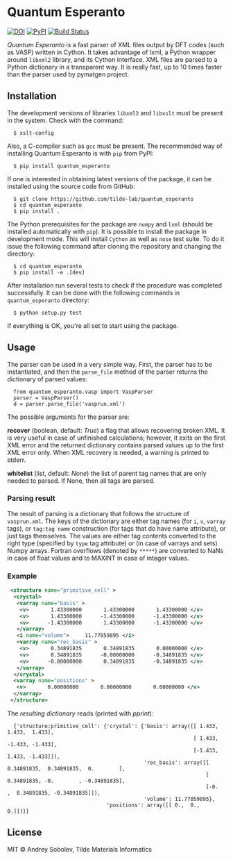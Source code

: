 # Quantum Esperanto

[![DOI](https://zenodo.org/badge/99029873.svg)](https://doi.org/10.5281/zenodo.7693601)
[![PyPI](https://img.shields.io/pypi/v/quantum_esperanto.svg?style=flat)](https://pypi.org/project/quantum_esperanto)
[![Build Status](https://travis-ci.org/tilde-lab/quantum_esperanto.svg?branch=master)](https://travis-ci.org/tilde-lab/quantum_esperanto)

*Quantum Esperanto* is a fast parser of XML files output by DFT codes (such as VASP) written in Cython.
It takes advantage of lxml, a Python wrapper around `libxml2` library, and its Cython interface.
XML files are parsed to a Python dictionary in a transparent way. It is really fast, up to 10 times faster than the
parser used by pymatgen project.

## Installation

The development versions of libraries `libxml2` and `libxslt` must be present in the system. Check with the command:

```
  $ xslt-config
```

Also, a C-compiler such as `gcc` must be present. The recommended way of installing Quantum Esperanto is with `pip` from PyPI:

```
  $ pip install quantum_esperanto
```

If one is interested in obtaining latest versions of the package, it can be installed using the source code from GitHub:

```
  $ git clone https://github.com/tilde-lab/quantum_esperanto
  $ cd quantum_esperanto
  $ pip install .
```

The Python prerequisites for the package are `numpy` and `lxml` (should be installed automatically with `pip`).
It is possible to install the package in development mode. This will install `Cython` as well as `nose` test suite.
To do it issue the following command after cloning the repository and changing the directory:

```
  $ cd quantum_esperanto
  $ pip install -e .[dev]
```

After installation run several tests to check if the procedure was completed successfully. It can be
done with the following commands in `quantum_esperanto` directory:

```
  $ python setup.py test
```

If everything is OK, you're all set to start using the package.

## Usage

The parser can be used in a very simple way. First, the parser has to be instantiated, and then the `parse_file`
method of the parser returns the dictionary of parsed values:

```
  from quantum_esperanto.vasp import VaspParser
  parser = VaspParser()
  d = parser.parse_file('vasprun.xml')
```

The possible arguments for the parser are:

**recover**
  (boolean, default: *True*) a flag that allows recovering broken XML. It is very useful in case of unfinished
  calculations; however, it exits on the first XML error and the returned dictionary contains parsed values up to the
  first XML error only. When XML recovery is needed, a warning is printed to stderr.

**whitelist**
  (list, default: *None*) the list of parent tag names that are only needed to parsed. If None, then all tags are parsed.

### Parsing result

The result of parsing is a dictionary that follows the structure of `vasprun.xml`. The keys of the dictionary are
either tag names (for `i`, `v`, `varray` tags), or `tag:tag name` construction (for tags that do have name
attribute), or just tags themselves. The values are either tag contents converted to the right type (specified by `type`
tag attribute) or (in case of varrays and sets) Numpy arrays. Fortran overflows (denoted by `*****`) are converted to
NaNs in case of float values and to MAXINT in case of integer values.

### Example

```xml
 <structure name="primitive_cell" >
  <crystal>
   <varray name="basis" >
    <v>       1.43300000       1.43300000       1.43300000 </v>
    <v>       1.43300000      -1.43300000      -1.43300000 </v>
    <v>      -1.43300000       1.43300000      -1.43300000 </v>
   </varray>
   <i name="volume">     11.77059895 </i>
   <varray name="rec_basis" >
    <v>       0.34891835       0.34891835       0.00000000 </v>
    <v>       0.34891835      -0.00000000      -0.34891835 </v>
    <v>      -0.00000000       0.34891835      -0.34891835 </v>
   </varray>
  </crystal>
  <varray name="positions" >
   <v>       0.00000000       0.00000000       0.00000000 </v>
  </varray>
 </structure>
```

The *resulting dictionary* reads (printed with *pprint*):

```
  {'structure:primitive_cell': {'crystal': {'basis': array([[ 1.433,  1.433,  1.433],
                                                            [ 1.433, -1.433, -1.433],
                                                            [-1.433,  1.433, -1.433]]),
                                            'rec_basis': array([[ 0.34891835,  0.34891835,  0.        ],
                                                                [ 0.34891835, -0.        , -0.34891835],
                                                                [-0.        ,  0.34891835, -0.34891835]]),
                                            'volume': 11.77059895},
                                'positions': array([[ 0.,  0.,  0.]])}}
```

## License

MIT &copy; Andrey Sobolev, Tilde Materials Informatics
